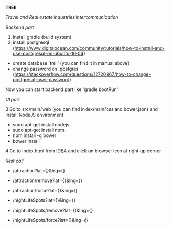 **TREII**

*Travel and Real estate industries intercommunication*

*Backend part*

1. Install gradle (build system)
2. install postgresql (https://www.digitalocean.com/community/tutorials/how-to-install-and-use-postgresql-on-ubuntu-16-04)
* create database 'treii' (you can find it in manual above)
* change password on 'postgres' (https://stackoverflow.com/questions/12720967/how-to-change-postgresql-user-password)

Now you can start backend part like 'gradle bootRun'

*UI part*

3 Go to src/main/web (you can find index/main/css and bower.json) and install NodeJS environment

* sudo apt-get install nodejs
* sudo apt-get install npm
* npm install -g bower
* bower install

4 Go to index.html from IDEA and click on browser icon at right-up corner

*Rest call*

* /attraction?lat={}&lng={}
* /attraction/remove?lat={}&lng={}
* /attraction/force?lat={}&lng={}


* /nightLifeSpots?lat={}&lng={}
* /nightLifeSpots/remove?lat={}&lng={}
* /nightLifeSpots/force?lat={}&lng={}

